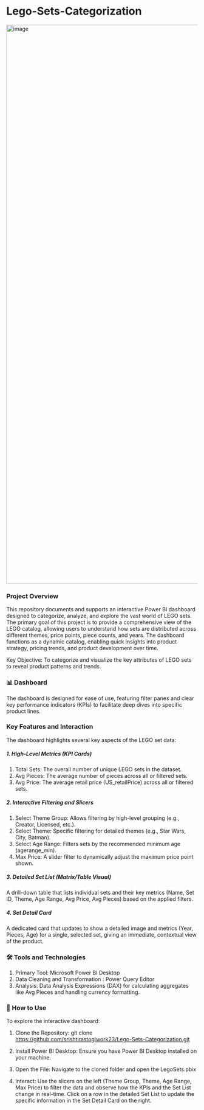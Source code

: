# Lego-Sets-Categorization

<img width="2755" height="1470" alt="image" src="https://github.com/user-attachments/assets/9bb7dd47-4b9e-47a2-b77c-980a4a8c59cf" />

### Project Overview
This repository documents and supports an interactive Power BI dashboard designed to categorize, analyze, and explore the vast world of LEGO sets. The primary goal of this project is to provide a comprehensive view of the LEGO catalog, allowing users to understand how sets are distributed across different themes, price points, piece counts, and years.
The dashboard functions as a dynamic catalog, enabling quick insights into product strategy, pricing trends, and product development over time.

Key Objective: To categorize and visualize the key attributes of LEGO sets to reveal product patterns and trends.

### 📊 Dashboard 
The dashboard is designed for ease of use, featuring filter panes and clear key performance indicators (KPIs) to facilitate deep dives into specific product lines.

### Key Features and Interaction
The dashboard highlights several key aspects of the LEGO set data:

##### 1. High-Level Metrics (KPI Cards)
1. Total Sets: The overall number of unique LEGO sets in the dataset.
2. Avg Pieces: The average number of pieces across all or filtered sets.
3. Avg Price: The average retail price (US_retailPrice) across all or filtered sets.

##### 2. Interactive Filtering and Slicers
1. Select Theme Group: Allows filtering by high-level grouping (e.g., Creator, Licensed, etc.).
2. Select Theme: Specific filtering for detailed themes (e.g., Star Wars, City, Batman).
3. Select Age Range: Filters sets by the recommended minimum age (agerange_min).
4. Max Price: A slider filter to dynamically adjust the maximum price point shown.

##### 3. Detailed Set List (Matrix/Table Visual) 
A drill-down table that lists individual sets and their key metrics (Name, Set ID, Theme, Age Range, Avg Price, Avg Pieces) based on the applied filters.

##### 4. Set Detail Card
A dedicated card that updates to show a detailed image and metrics (Year, Pieces, Age) for a single, selected set, giving an immediate, contextual view of the product.

### 🛠️ Tools and Technologies
1. Primary Tool: Microsoft Power BI Desktop
2. Data Cleaning and Transformation : Power Query Editor
3. Analysis: Data Analysis Expressions (DAX) for calculating aggregates like Avg Pieces and handling currency formatting.

### 🚀 How to Use
To explore the interactive dashboard:

1. Clone the Repository:
git clone https://github.com/srishtirastogiwork23/Lego-Sets-Categorization.git

2. Install Power BI Desktop: Ensure you have Power BI Desktop installed on your machine.

3. Open the File: Navigate to the cloned folder and open the LegoSets.pbix

4. Interact: Use the slicers on the left (Theme Group, Theme, Age Range, Max Price) to filter the data and observe how the KPIs and the Set List change in real-time. Click on a row in the detailed Set List to update the specific information in the Set Detail Card on the right.

